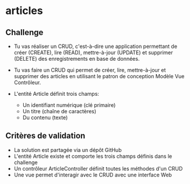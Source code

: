 # articles

## Challenge
* Tu vas réaliser un CRUD, c'est-à-dire une application permettant de créer (CREATE), lire (READ), mettre-à-jour (UPDATE) et supprimer (DELETE) des enregistrements en base de données.

* Tu vas faire un CRUD qui permet de créer, lire, mettre-à-jour et supprimer des articles en utilisant le patron de conception Modèle Vue Contrôleur.

* L'entité Article définit trois champs:
    * Un identifiant numérique (clé primaire)
    * Un titre (chaîne de caractères)
    * Du contenu (texte)

## Critères de validation
* La solution est partagée via un dépôt GitHub
* L'entité Article existe et comporte les trois champs définis dans le challenge
* Un contrôleur ArticleController définit toutes les méthodes d'un CRUD
* Une vue permet d'interagir avec le CRUD avec une interface Web
